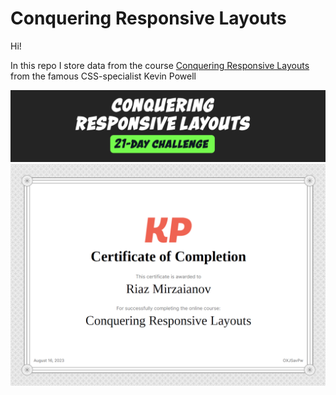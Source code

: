 # Conquering Responsive Layouts

Hi!

In this repo I store data from the course [Conquering Responsive Layouts](https://courses.kevinpowell.co/conquering-responsive-layouts) from the famous CSS-specialist Kevin Powell

![MasterHead](./head.png)
![MasterHead](./certificate.png)
